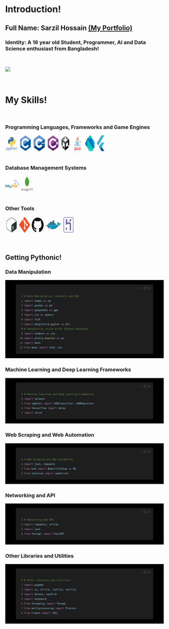 # Introduction!
## Full Name: Sarzil Hossain [(My Portfolio)](https://sarzilhossain.github.io/)


### Identity: A 16 year old Student, Programmer, AI and Data Science enthusiast from Bangladesh!

</br>

![](Images/Typing.GIF)

<br>

# My Skills!

</br>

### Programming Languages, Frameworks and Game Engines

<div class="display:flex">
<img src="https://raw.githubusercontent.com/devicons/devicon/master/icons/python/python-original-wordmark.svg" height="45px" width="40px">
<img src="https://raw.githubusercontent.com/devicons/devicon/master/icons/c/c-original.svg" height="50px" width="40px">
<img src="https://raw.githubusercontent.com/devicons/devicon/master/icons/cplusplus/cplusplus-original.svg" height="50px" width="40px">
<img src="https://raw.githubusercontent.com/devicons/devicon/master/icons/csharp/csharp-original.svg" height="50px" width="40px">
<img src="https://raw.githubusercontent.com/devicons/devicon/master/icons/unity/unity-original.svg" height="50px" width="30px">
<img src="https://raw.githubusercontent.com/devicons/devicon/master/icons/java/java-original-wordmark.svg" height="50px" width="40px">
<img src="https://raw.githubusercontent.com/devicons/devicon/master/icons/dart/dart-original.svg" height="50px" width="30px">
<img src="https://raw.githubusercontent.com/devicons/devicon/master/icons/flutter/flutter-original.svg" height="50px" width="30px">
</div>

</br>

### Database Management Systems

<div class="display:flex">
<img src="https://raw.githubusercontent.com/devicons/devicon/master/icons/mysql/mysql-original-wordmark.svg" height="50px" width="45px">
<img src="https://raw.githubusercontent.com/devicons/devicon/master/icons/mongodb/mongodb-original-wordmark.svg" height="50px" width="40px">
</div>

</br>

### Other Tools

<div class="display:flex">
<img src="https://raw.githubusercontent.com/devicons/devicon/master/icons/bash/bash-original.svg" height="50px" width="40px">
<img src="https://raw.githubusercontent.com/devicons/devicon/master/icons/git/git-original.svg" height="50px" width="35px">
<img src="https://raw.githubusercontent.com/devicons/devicon/master/icons/github/github-original.svg" height="50px" width="40px">
<img src="https://raw.githubusercontent.com/devicons/devicon/master/icons/docker/docker-original.svg" height="50px" width="50px">
<img src="https://raw.githubusercontent.com/devicons/devicon/master/icons/heroku/heroku-original.svg" height="50px" width="40px">
</div>

</br>
</br>


## Getting Pythonic!

### Data Manipulation
<img src="Images/data_man_prmethus.png">

### Machine Learning and Deep Learning Frameworks
<img src="Images/ml_and_dl_prmethus.png">

### Web Scraping and Web Automation
<img src="Images/web_scra_aut_prmethus.png">

### Networking and API
<img src="Images/networking_api_prmethus.png">

### Other Libraries and Utilities
<img src="Images/other_libs_prmethus.png">
